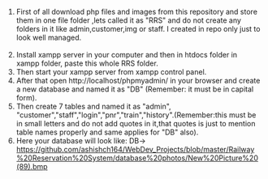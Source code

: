1. First of all download php files and images from this repository and store them in one file folder ,lets called it as "RRS" and do not create any folders in it like admin,customer,img or staff. I created in repo only just to look well managed. </br></br>
2. Install xampp server in your computer and then in htdocs folder in xampp folder, paste this whole RRS folder. </br>
3. Then start your xampp server from xampp control panel. </br>
4. After that open http://localhost/phpmyadmin/ in your browser and create a new database and named it as "DB" (Remember: it must be in capital form).</br>
5. Then create 7 tables and named it as "admin", "customer","staff","login","pnr","train","history".(Remember:this must be in small letters and do not add quotes in it,that quotes  is just to mention table names properly and same applies for "DB" also).</br>
6. Here your database will look like:
 DB-> https://github.com/ashishch164/WebDev_Projects/blob/master/Railway%20Reservation%20System/database%20photos/New%20Picture%20(89).bmp
 
